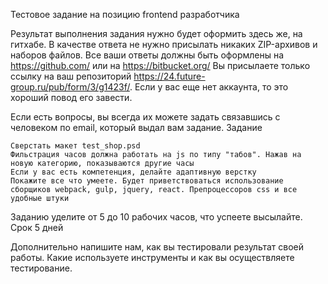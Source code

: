 Тестовое задание на позицию frontend разработчика

Результат выполнения задания нужно будет оформить здесь же, на гитхабе. В качестве ответа не нужно присылать никаких ZIP-архивов и наборов файлов. Все ваши ответы должны быть оформлены на https://github.com/ или на https://bitbucket.org/ Вы присылаете только ссылку на ваш репозиторий https://24.future-group.ru/pub/form/3/g1423f/. Если у вас еще нет аккаунта, то это хороший повод его завести.

Если есть вопросы, вы всегда их можете задать связавшись с человеком по email, который выдал вам задание.
Задание

    Сверстать макет test_shop.psd
    Фильстрация часов должна работать на js по типу "табов". Нажав на новую категорию, показываются другие часы
    Если у вас есть компетенция, делайте адаптивную верстку
    Покажите все что умеете. Будет приветствоваться использование сборщиков webpack, gulp, jquery, react. Препроцессоров css и все удобные штуки

Заданию уделите от 5 до 10 рабочих часов, что успеете высылайте. Срок 5 дней

Дополнительно напишите нам, как вы тестировали результат своей работы. Какие используете инструменты и как вы осуществляете тестирование.

